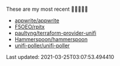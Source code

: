 These are my most recent 🌟🌟🌟🌟🌟

* [appwrite/appwrite](https://github.com/appwrite/appwrite)
* [F5OEO/rpitx](https://github.com/F5OEO/rpitx)
* [paultyng/terraform-provider-unifi](https://github.com/paultyng/terraform-provider-unifi)
* [Hammerspoon/hammerspoon](https://github.com/Hammerspoon/hammerspoon)
* [unifi-poller/unifi-poller](https://github.com/unifi-poller/unifi-poller)

Last updated: 2021-03-25T03:07:53.494410
